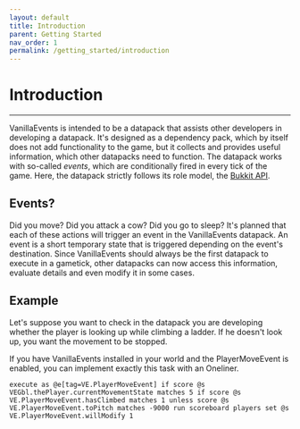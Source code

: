 ```yaml
---
layout: default
title: Introduction
parent: Getting Started
nav_order: 1
permalink: /getting_started/introduction
---
```


# Introduction

---

VanillaEvents is intended to be a datapack that assists other developers in developing a datapack. It's designed as a dependency pack, which by itself does not add functionality to the game, but it collects and provides useful information, which other datapacks need to function. The datapack works with so-called *events*, which are conditionally fired in every tick of the game. Here, the datapack strictly follows its role model, the [Bukkit API](https://github.com/Bukkit/Bukkit).

## Events?
Did you move? Did you attack a cow? Did you go to sleep? It's planned that each of these actions will trigger an event in the VanillaEvents datapack. An event is a short temporary state that is triggered depending on the event's destination. Since VanillaEvents should always be the first datapack to execute in a gametick, other datapacks can now access this information, evaluate details and even modify it in some cases.

## Example
Let's suppose you want to check in the datapack you are developing whether the player is looking up while climbing a ladder. If he doesn't look up, you want the movement to be stopped.

If you have VanillaEvents installed in your world and the PlayerMoveEvent is enabled, you can implement exactly this task with an Oneliner.
```
execute as @e[tag=VE.PlayerMoveEvent] if score @s VEGbl.thePlayer.currentMovementState matches 5 if score @s VE.PlayerMoveEvent.hasClimbed matches 1 unless score @s VE.PlayerMoveEvent.toPitch matches -9000 run scoreboard players set @s VE.PlayerMoveEvent.willModify 1
```



